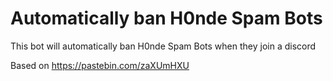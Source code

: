 # Automatically ban H0nde Spam Bots

This bot will automatically ban H0nde Spam Bots when they join a discord

Based on https://pastebin.com/zaXUmHXU

